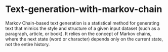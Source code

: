 # Text-generation-with-markov-chain
Markov Chain-based text generation is a statistical method for generating text that mimics the style and structure of a given input dataset (such as a paragraph, article, or book). It relies on the concept of Markov chains, where the next state (word or character) depends only on the current state, not the entire history.
